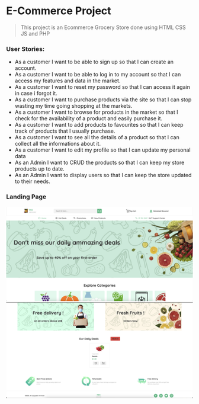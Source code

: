 # E-Commerce Project

> This project is an Ecommerce Grocery Store done using HTML CSS JS and PHP

### User Stories:

- As a customer I want to be able to sign up so that I can create an account.
- As a customer I want to be able to log in to my account so that I can access my features and data in the market.
- As a customer I want to reset my password so that I can access it again in case i forgot it.
- As a customer I want to purchase products via the site so that I can stop wasting my time going shopping at the markets.
- As a customer I want to browse for products in the market so that I check for the availability of a product and easily purchase it.
- As a customer I want to add products to favourites so that I can keep track of products that I usually purchase.
- As a customer I want to see all the details of a product so that I can collect all the informations about it.
- As a customer I want to edit my profile so that I can update my personal data
- As an Admin I want to CRUD the products so that I can keep my store products up to date.
- As an Admin I want to display users so that I can keep the store updated to their needs.

### Landing Page

<img src="./assets/images/README/1.png">
<img src="./assets/images/README/2.png">
